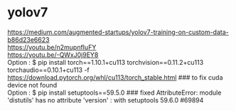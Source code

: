 # yolov7
https://medium.com/augmented-startups/yolov7-training-on-custom-data-b86d23e6623 <br/>
https://youtu.be/n2mupnfIuFY <br/>
https://youtu.be/-QWxJ0j9EY8 <br/>
Option : $ pip install torch==1.10.1+cu113 torchvision==0.11.2+cu113 torchaudio==0.10.1+cu113 -f https://download.pytorch.org/whl/cu113/torch_stable.html    ### to fix cuda device not found <br/>
Option : $ pip install setuptools==59.5.0                ### fixed AttributeError: module 'distutils' has no attribute 'version' : with setuptools 59.6.0 #69894 <br/>
